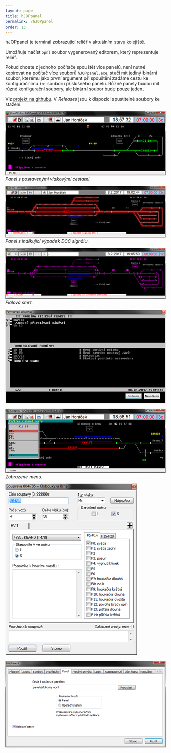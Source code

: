 ```yaml
---
layout: page
title: hJOPpanel
permalink: /hJOPpanel
order: 13
---
```


hJOPpanel je terminál zobrazující reliéf v aktuálním stavu kolejiště.

Umožňuje načíst `opnl` soubor vygenerovaný editorem, který reprezentuje reliéf.

Pokud chcete z jednoho počítače spouštět více panelů, není nutné kopírovat na
počítač více souborů `hJOPpanel.exe`, stačí mít jediný binární soubor, kterému
jako první argument při spouštění zadáme cestu ke konfiguračnímu `ini` souboru
příslušného panelu. Různé panely budou mít různé konfigurační soubory, ale
binární soubor bude pouze jeden.

Viz [projekt na githubu](https://github.com/kmzbrnoI/hJOPpanel). V *Releases*
jsou k dispozici spustitelné soubory ke stažení.

![hJOPpanel](/assets/img/hJOPpanel-kr-sm1.png)
*Panel s postavenými vlakovými cestami.*

![hJOPpanel](/assets/img/hJOPpanel-dcc.png)
*Panel s indikující výpadek DCC signálu.*

![hJOPpanel](/assets/img/hJOPpanel-fialova-smrt.png)
*Fialová smrt.*

![Potvrzovací sekvence](/assets/img/potvr-sekv.png)

![Menu](/assets/img/hJOPpanel-menu.png)
*Zobrazené menu.*

![Editace soupravy](/assets/img/hJOPpanel-spr.png)

![Nastavení](/assets/img/hJOPpanel-cfg.png)

